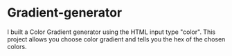 # Gradient-generator

I built a Color Gradient generator using the HTML input type "color". This project allows you choose color gradient and tells you the hex of the chosen colors.
